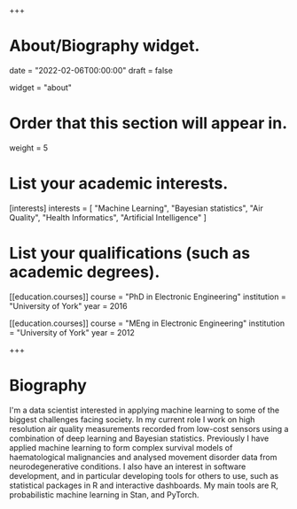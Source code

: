 +++
# About/Biography widget.

date = "2022-02-06T00:00:00"
draft = false

widget = "about"

# Order that this section will appear in.
weight = 5

# List your academic interests.
[interests]
  interests = [
    "Machine Learning",
    "Bayesian statistics",
    "Air Quality",
    "Health Informatics",
    "Artificial Intelligence"
  ]

# List your qualifications (such as academic degrees).
[[education.courses]]
  course = "PhD in Electronic Engineering"
  institution = "University of York"
  year = 2016

[[education.courses]]
  course = "MEng in Electronic Engineering"
  institution = "University of York"
  year = 2012

+++

# Biography

I'm a data scientist interested in applying machine learning to some of the biggest challenges facing society.
In my current role I work on high resolution air quality measurements recorded from low-cost sensors using a combination of deep learning and Bayesian statistics.
Previously I have applied machine learning to form complex survival models of haematological malignancies and analysed movement disorder data from neurodegenerative conditions.
I also have an interest in software development, and in particular developing tools for others to use, such as statistical packages in R and interactive dashboards.
My main tools are R, probabilistic machine learning in Stan, and PyTorch.
